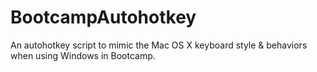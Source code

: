 # BootcampAutohotkey
An autohotkey script to mimic the Mac OS X keyboard style &amp; behaviors when using Windows in Bootcamp.
